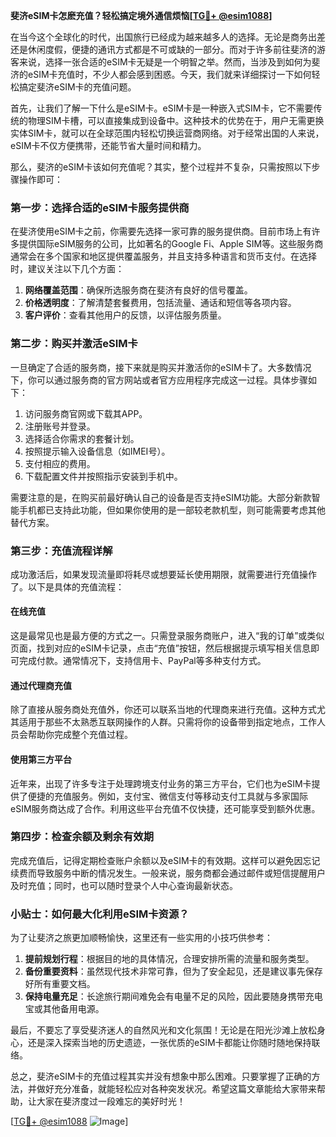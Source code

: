 **斐济eSIM卡怎麽充值？轻松搞定境外通信烦恼[[TG💪+ @esim1088](https://t.me/s/esim1088)]**

在当今这个全球化的时代，出国旅行已经成为越来越多人的选择。无论是商务出差还是休闲度假，便捷的通讯方式都是不可或缺的一部分。而对于许多前往斐济的游客来说，选择一张合适的eSIM卡无疑是一个明智之举。然而，当涉及到如何为斐济的eSIM卡充值时，不少人都会感到困惑。今天，我们就来详细探讨一下如何轻松搞定斐济eSIM卡的充值问题。

首先，让我们了解一下什么是eSIM卡。eSIM卡是一种嵌入式SIM卡，它不需要传统的物理SIM卡槽，可以直接集成到设备中。这种技术的优势在于，用户无需更换实体SIM卡，就可以在全球范围内轻松切换运营商网络。对于经常出国的人来说，eSIM卡不仅方便携带，还能节省大量时间和精力。

那么，斐济的eSIM卡该如何充值呢？其实，整个过程并不复杂，只需按照以下步骤操作即可：

### **第一步：选择合适的eSIM卡服务提供商**

在斐济使用eSIM卡之前，你需要先选择一家可靠的服务提供商。目前市场上有许多提供国际eSIM服务的公司，比如著名的Google Fi、Apple SIM等。这些服务商通常会在多个国家和地区提供覆盖服务，并且支持多种语言和货币支付。在选择时，建议关注以下几个方面：

1. **网络覆盖范围**：确保所选服务商在斐济有良好的信号覆盖。
2. **价格透明度**：了解清楚套餐费用，包括流量、通话和短信等各项内容。
3. **客户评价**：查看其他用户的反馈，以评估服务质量。

### **第二步：购买并激活eSIM卡**

一旦确定了合适的服务商，接下来就是购买并激活你的eSIM卡了。大多数情况下，你可以通过服务商的官方网站或者官方应用程序完成这一过程。具体步骤如下：

1. 访问服务商官网或下载其APP。
2. 注册账号并登录。
3. 选择适合你需求的套餐计划。
4. 按照提示输入设备信息（如IMEI号）。
5. 支付相应的费用。
6. 下载配置文件并按照指示安装到手机中。

需要注意的是，在购买前最好确认自己的设备是否支持eSIM功能。大部分新款智能手机都已支持此功能，但如果你使用的是一部较老款机型，则可能需要考虑其他替代方案。

### **第三步：充值流程详解**

成功激活后，如果发现流量即将耗尽或想要延长使用期限，就需要进行充值操作了。以下是具体的充值流程：

#### **在线充值**
这是最常见也是最方便的方式之一。只需登录服务商账户，进入“我的订单”或类似页面，找到对应的eSIM卡记录，点击“充值”按钮，然后根据提示填写相关信息即可完成付款。通常情况下，支持信用卡、PayPal等多种支付方式。

#### **通过代理商充值**
除了直接从服务商处充值外，你还可以联系当地的代理商来进行充值。这种方式尤其适用于那些不太熟悉互联网操作的人群。只需将你的设备带到指定地点，工作人员会帮助你完成整个充值过程。

#### **使用第三方平台**
近年来，出现了许多专注于处理跨境支付业务的第三方平台，它们也为eSIM卡提供了便捷的充值服务。例如，支付宝、微信支付等移动支付工具就与多家国际eSIM服务商达成了合作。利用这些平台充值不仅快捷，还可能享受到额外优惠。

### **第四步：检查余额及剩余有效期**

完成充值后，记得定期检查账户余额以及eSIM卡的有效期。这样可以避免因忘记续费而导致服务中断的情况发生。一般来说，服务商都会通过邮件或短信提醒用户及时充值；同时，也可以随时登录个人中心查询最新状态。

### **小贴士：如何最大化利用eSIM卡资源？**

为了让斐济之旅更加顺畅愉快，这里还有一些实用的小技巧供参考：

1. **提前规划行程**：根据目的地的具体情况，合理安排所需的流量和服务类型。
2. **备份重要资料**：虽然现代技术非常可靠，但为了安全起见，还是建议事先保存好所有重要文档。
3. **保持电量充足**：长途旅行期间难免会有电量不足的风险，因此要随身携带充电宝或其他备用电源。

最后，不要忘了享受斐济迷人的自然风光和文化氛围！无论是在阳光沙滩上放松身心，还是深入探索当地的历史遗迹，一张优质的eSIM卡都能让你随时随地保持联络。

总之，斐济eSIM卡的充值过程其实并没有想象中那么困难。只要掌握了正确的方法，并做好充分准备，就能轻松应对各种突发状况。希望这篇文章能给大家带来帮助，让大家在斐济度过一段难忘的美好时光！

[[TG💪+ @esim1088](https://t.me/s/esim1088) ![Image](https://i.postimg.cc/4NQfJmqS/Snipaste-2025-05-13-00-14-12.png)]